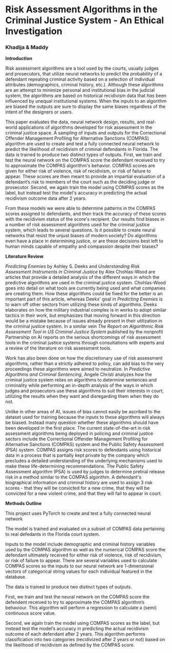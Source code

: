 # Risk Assessment Algorithms in the Criminal Justice System - An Ethical Investigation
### Khadija & Maddy


**Introduction**

Risk assessment algorithms are a tool used by the courts, usually judges and prosecutors, that utilize neural networks to predict the probability of a defendant repeating criminal activity based on a selection of individual attributes (demographics, criminal history, etc.). Although these algorithms are an attempt to minimize personal and institutional bias in the judicial system, the algorithms are based on historical recidivism data that *has* been influenced by unequal institutional systems. When the inputs to an algorithm are biased the outputs are sure to display the same biases regardless of the intent of the designers or users.

This paper evaluates the data, neural network design, results, and real-world applications of algorithms developed for risk assessment in the criminal justice space. A sampling of inputs and outputs for the Correctional Offender Management Profiling for Alternative Sanctions (COMPAS) algorithm are used to create and test a fully connected neural network to predict the likelihood of recidivism of criminal defendants in Florida. The data is trained to produce two distinct types of outputs. First, we train and test the neural network on the COMPAS score the defendant received to try to approximate the COMPAS algorithm's behavior. COMPAS scores are given for either risk of violence, risk of recidivism, or risk of failure to appear. These scores are then meant to provide an impartial evaluation of a defendant’s risk to members of the court such as the deciding judge or prosecutor. Second, we again train the model using COMPAS scores as the label, but instead test the model's accuracy in predicting the actual recidivism outcome data after 2 years. 

From these models we were able to determine patterns in the COMPAS scores assigned to defendants, and then track the accuracy of these scores with the recidivism status of the score's recipient. Our results find biases in a number of risk assessment algorithms used for the criminal justice system, which leads to several questions. Is it possible to create neural networks that resist the unjust biases of modern society? Do algorithms even have a place in determining justice, or are these decisions best left to human minds capable of empathy and compassion despite their biases?

**Literature Review**

*Predicting Enemies* by Ashley S. Deeks and *Understanding Risk Assessment Instruments in Criminal Justice* by Alex Chohlas-Wood are articles that provide a detailed analysis of the different ways in which the predictive algorithms are used in the criminal justice system. Chohlas-Wood goes into detail on what tools are currently being used and what companies are creating them. How these algorithms could be fixed for the better is an important part of this article, whereas Deeks' goal in *Predicting Enemies* is to warn off other sectors from utilizing these kinds of algorithms. Deeks elaborates on how the military industrial complex is in works to adopt similar tactics in their work, but emphasizes that moving forward in this direction would be a mistake because of issues already present in their utilization in the criminal justice system. In a similar vein *The Report on Algorithmic Risk Assessment Tool in US Criminal Justice System* published by the nonprofit Partnership on AI reports on the serious shortcomings of risk assessment tools in the criminal justice systems through consultations with experts and a review of the literature on risk assessment tools.

Work has also been done on how the discretionary use of risk assessment algorithms, rather than a strictly adhered to policy, can add bias to the very proceedings these algorithms were aimed to neutralize. In *Predictive Algorithms and Criminal Sentencing*, Angele Christi analyzes how the criminal justice system relies on algorithms to determine sentences and criminality while performing an in-depth analysis of the ways in which judges and prosecutors use these algorithms to suit their interests in court, utilizing the results when they want and disregarding them when they do not.

Unlike in other areas of AI, issues of bias cannot easily be ascribed to the dataset used for training because the inputs to these algorithms will always be biased. Instead many question whether these algorithms should have been developed in the first place. The current state-of-the-art in risk assessment algorithms being deployed in policing and criminal justice sectors include the Correctional Offender Management Profiling for Alternative Sanctions (COMPAS) system and the Public Safety Assessment (PSA) system. COMPAS assigns risk scores to defendants using historical data in a process that is partially kept private by the company which precludes a detailed understanding of the underlying mechanisms used to make these life-determining recommendations. The Public Safety Assessment algorithm (PSA) is used by judges to determine pretrial release risk in a method similar to the COMPAS algorithm. A defendant's biographical information and criminal history are used to assign 3 risk scores - that they will be convicted for a new crime, that they will be convicted for a new violent crime, and that they will fail to appear in court.

**Methods Outline**

This project uses PyTorch to create and test a fully connected neural network 

The model is trained and evaluated on a subset of COMPAS data pertaining to real defedants in the Florida court system.

Inputs to the model include demographic and criminal history variables used by the COMPAS algorithm as well as the numerical COMPAS score the defendant ultimately received for either risk of violence, risk of recidivism, or risk of failure to appear. There are several variables used to calculate COMPAS scores so the inputs to our neural network are 1-dimensional vectors of categorical string values for each individual featured in the database. 

The data is trained to produce two distinct types of outputs. 

First, we train and test the neural network on the COMPAS score the defendent received to try to approximate the COMPAS algorithm’s behaviour. This algorithm will perform a regression to calculate a (semi) continuous score value. 

Second, we again train the model using COMPAS scores as the label, but instead test the model’s accuracy in predicting the actual recidivism outcome of each defendant after 2 years. This algorithm performs classification into two categories (recidivized after 2 years or not) based on the likelihood of recidivism as defined by the COMPAS score.








